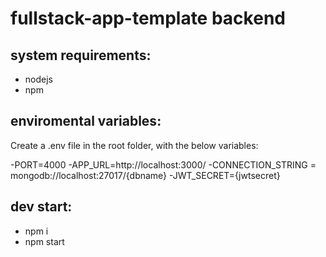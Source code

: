 # fullstack-app-template backend

## system requirements:

- nodejs
- npm

## enviromental variables:

Create a .env file in the root folder, with the below variables:

-PORT=4000
-APP_URL=http://localhost:3000/
-CONNECTION_STRING = mongodb://localhost:27017/{dbname}
-JWT_SECRET={jwtsecret}

## dev start:

- npm i
- npm start
